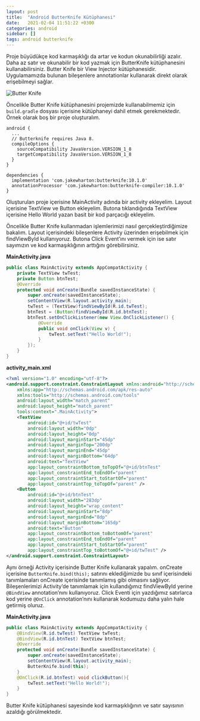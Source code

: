 ```yaml
---
layout: post
title:  "Android ButterKnife Kütüphanesi"
date:   2021-02-04 11:51:22 +0300
categories: android 
sidebar: []
tags: android butterknife
---
```


Proje büyüdükçe kod karmaşıklığı da artar ve kodun okunabilirliği azalır. Daha az satır ve okunabilir bir kod yazmak için ButterKnife kütüphanesini kullanabilirsiniz.
Butter Knife bir View Injector kütüphanesidir. Uygulamamızda bulunan bileşenlere annotationlar kullanarak direkt olarak erişebilmeyi sağlar. 

![Butter Knife](https://i.ibb.co/qBD8jMr/butterknife.png)

Öncelikle Butter Knife kütüphanesini projemizde kullanabilmemiz için <code>build.gradle</code> dosyası içerisine kütüphaneyi dahil etmek gerekmektedir. Örnek olarak boş bir proje oluşturalım.

```
android {
  ...
  // Butterknife requires Java 8.
  compileOptions {
    sourceCompatibility JavaVersion.VERSION_1_8
    targetCompatibility JavaVersion.VERSION_1_8
  }
}

dependencies {
  implementation 'com.jakewharton:butterknife:10.1.0'
  annotationProcessor 'com.jakewharton:butterknife-compiler:10.1.0'
}
```

Oluşturulan proje içerisine MainActivity adında bir activity ekleyelim. Layout içerisine TextView ve Button ekleyelim. Butona tıklandığında TextView içerisine Hello World yazan basit bir kod parçacığı ekleyelim. 

Öncelikle Butter Knife kullanmadan işlemlerimizi nasıl gerçekleştirdiğimize bakalım. Layout içerisindeki bileşenlere Activity üzerinden erişebilmek için findViewById kullanıyoruz. Butona Click Event’ını vermek için ise satır sayımızın ve kod karmaşıklığının arttığını görebilirsiniz.

**MainActivity.java**
```java
public class MainActivity extends AppCompatActivity {
    private TextView twTest;
    private Button btnTest;
    @Override
    protected void onCreate(Bundle savedInstanceState) {
        super.onCreate(savedInstanceState);
        setContentView(R.layout.activity_main);
        twTest = (TextView)findViewById(R.id.twTest);
        btnTest = (Button)findViewById(R.id.btnTest);
        btnTest.setOnClickListener(new View.OnClickListener() {
            @Override
            public void onClick(View v) {
                twTest.setText("Hello World!");
            }
        });
    }
}
```

**activity_main.xml**
```xml
<?xml version="1.0" encoding="utf-8"?>
<android.support.constraint.ConstraintLayout xmlns:android="http://schemas.android.com/apk/res/android"
    xmlns:app="http://schemas.android.com/apk/res-auto"
    xmlns:tools="http://schemas.android.com/tools"
    android:layout_width="match_parent"
    android:layout_height="match_parent"
    tools:context=".MainActivity">
    <TextView
        android:id="@+id/twTest"
        android:layout_width="0dp"
        android:layout_height="0dp"
        android:layout_marginStart="45dp"
        android:layout_marginTop="200dp"
        android:layout_marginEnd="45dp"
        android:layout_marginBottom="64dp"
        android:text="TextView"
        app:layout_constraintBottom_toTopOf="@+id/btnTest"
        app:layout_constraintEnd_toEndOf="parent"
        app:layout_constraintStart_toStartOf="parent"
        app:layout_constraintTop_toTopOf="parent" />
    <Button
        android:id="@+id/btnTest"
        android:layout_width="283dp"
        android:layout_height="wrap_content"
        android:layout_marginStart="8dp"
        android:layout_marginEnd="8dp"
        android:layout_marginBottom="165dp"
        android:text="Button"
        app:layout_constraintBottom_toBottomOf="parent"
        app:layout_constraintEnd_toEndOf="parent"
        app:layout_constraintStart_toStartOf="parent"
        app:layout_constraintTop_toBottomOf="@+id/twTest" />
</android.support.constraint.ConstraintLayout>
```

Aynı örneği Activity içerisinde Butter Knife kullanarak yapalım. onCreate içerisine <code>ButterKnife.bind(this);</code> satırını eklediğimizde bu sınıf içerisindeki tanımlamaları onCreate içerisinde tanımlamış gibi olmasını sağlıyor.
Bileşenlerimizi Activity’de tanımlamak için kullandığımız findViewById yerine <code>@BindView</code> annotation’nını kullanıyoruz. Click Eventi için yazdığımız satırlarca kod yerine <code>@OnClick</code> annotation’nını kullanarak kodumuzu daha yalın hale getirmiş oluruz.

**MainActivity.java**
```java
public class MainActivity extends AppCompatActivity {
    @BindView(R.id.twTest) TextView twTest;
    @BindView(R.id.btnTest) TextView btnTest;
    @Override
    protected void onCreate(Bundle savedInstanceState) {
        super.onCreate(savedInstanceState);
        setContentView(R.layout.activity_main);
        ButterKnife.bind(this);
    }
    @OnClick(R.id.btnTest) void clickButton(){
        twTest.setText("Hello World!");
    }
}
```

Butter Knife kütüphanesi sayesinde kod karmaşıklığının ve satır sayısının azaldığı görülmektedir. 